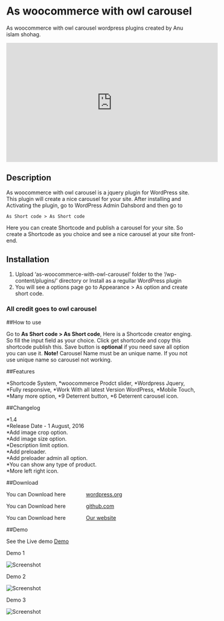 # As woocommerce with owl carousel
As woocommerce with owl carousel wordpress plugins created by Anu islam shohag.


<iframe width="560" height="315" src="https://www.youtube.com/embed/bMwAjxEmXXA" frameborder="0" allowfullscreen></iframe>


## Description

As woocommerce with owl carousel is a jquery plugin for WordPress site. This plugin will create a nice carousel for your site.
After installing and Activating the plugin, go to WordPress Admin Dahsbord and then go to

```
As Short code > As Short code
```
Here you can create Shortcode and publish a carousel for your site. So create a Shortcode as you choice and see a nice carousel at your site front-end.

## Installation

1. Upload ‘as-woocommerce-with-owl-carousel‘ folder to the ‘/wp-content/plugins/’ directory or Install as a regullar WordPress plugin
2. You will see a options page go to Appearance > As option and create short code.

### All credit goes to owl carousel

##How to use

Go to **As Short code > As Short code**, Here is a Shortcode creator enging. So fill the input field as your choice.
Click get shortcode and copy this shortcode publish this.
Save button is **optional** if you need save all option you can use it.
**Note!** Carousel Name must be an unique name. If you not use unique name so carousel not working.

##Features

*Shortcode System,
*woocommerce Prodct slider,
*Wordpress Jquery,
*Fully responsive,
*Work With all latest Version WordPress,
*Mobile Touch,
*Many more option,
*9 Deterrent button,
*6 Deterrent carousel icon.

##Changelog

*1.4<br />
*Release Date - 1 August, 2016<br />
*Add image crop option.<br />
*Add image size option.<br />
*Description limit option.<br />
*Add preloader.<br />
*Add preloader admin all option.<br />
*You can show any type of product.<br />
*More left right icon.<br />

##Download

<p>You can Download here <a class="themeforest" href="https://wordpress.org/plugins/as-woocommerce-with-owl-carousel/" style="margin-left: 50px;">wordpress.org</a></p>

<p>You can Download here <a class="themeforest" style="margin-left: 50px;" href="https://github.com/anuislam/as-woocommerce-with-owl-carousel">github.com</a></p>

<p>You can Download here <a class="themeforest" style="margin-left: 50px;" href="http://as-wc-owl.tk/wp-content/uploads/2015/07/as-woocommerce-with-owl-carousel.zip">Our website</a></p>


##Demo

See the Live demo  <a href="http://as-wc-owl.tk/">Demo</a>

Demo 1

![Screenshot](https://github.com/anuislam/as-woocommerce-with-owl-carousel/blob/master/screenshot/screenshot-1.png)

Demo 2

![Screenshot](https://github.com/anuislam/as-woocommerce-with-owl-carousel/blob/master/screenshot/screenshot-2.png)

Demo 3

![Screenshot](https://github.com/anuislam/as-woocommerce-with-owl-carousel/blob/master/screenshot/screenshot-3.png)


